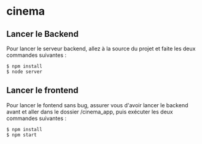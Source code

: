 # cinema
## Lancer le Backend
Pour lancer le serveur backend, allez à la source du projet et faite les deux commandes suivantes :
```console
$ npm install
$ node server
```

## Lancer le frontend
Pour lancer le fontend sans bug, assurer vous d'avoir lancer le backend avant et aller dans le dossier /cinema_app, puis exécuter les deux commandes suivantes :
```
$ npm install
$ npm start
```
